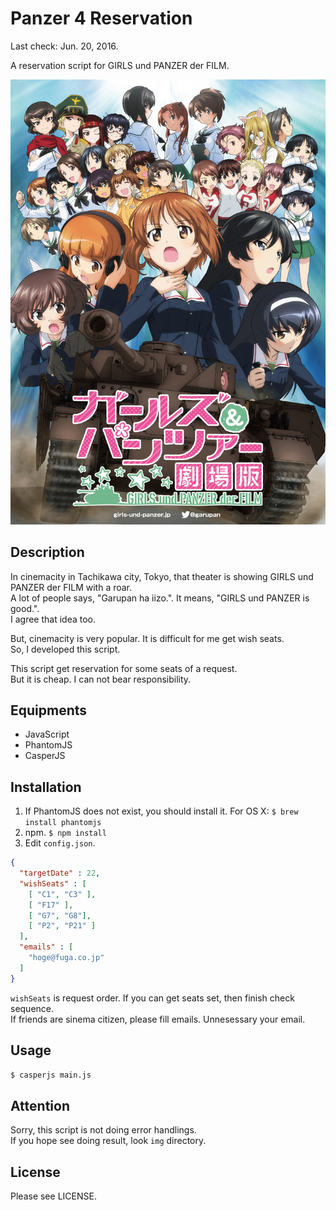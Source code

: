Panzer 4 Reservation
====
Last check: Jun. 20, 2016.

A reservation script for GIRLS und PANZER der FILM.  

![GIRLS & PANZER der FILM](./gup.jpg)

## Description  
In cinemacity in Tachikawa city, Tokyo, that theater is showing GIRLS und PANZER der FILM with a roar.  
A lot of people says, "Garupan ha iizo.". It means, "GIRLS und PANZER is good.".  
I agree that idea too.  

But, cinemacity is very popular. It is difficult for me get wish seats.  
So, I developed this script.  

This script get reservation for some seats of a request.  
But it is cheap. I can not bear responsibility.  

## Equipments
- JavaScript
- PhantomJS
- CasperJS

## Installation
1. If PhantomJS does not exist, you should install it. For OS X:  `$ brew install phantomjs`  
2. npm. `$ npm install`
3. Edit `config.json`.
``` json  
{
  "targetDate" : 22,
  "wishSeats" : [
    [ "C1", "C3" ],
    [ "F17" ],
    [ "G7", "G8"],
    [ "P2", "P21" ]
  ],
  "emails" : [
    "hoge@fuga.co.jp"
  ]
}
```
`wishSeats` is request order. If you can get seats set, then finish check sequence.  
If friends are sinema citizen, please fill emails. Unnesessary your email.  

## Usage

``` sh
$ casperjs main.js
```

## Attention
Sorry, this script is not doing error handlings.  
If you hope see doing result, look `img` directory.  

## License
Please see LICENSE.
